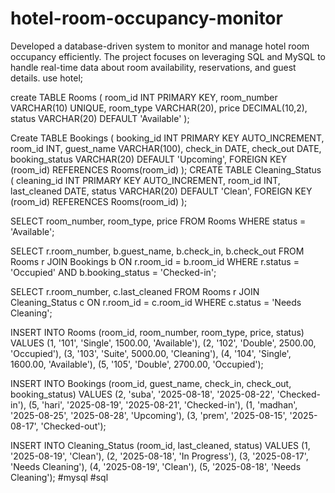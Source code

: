 # hotel-room-occupancy-monitor
Developed a database-driven system to monitor and manage hotel room occupancy efficiently. The project focuses on leveraging SQL and MySQL to handle real-time data about room availability, reservations, and guest details.
use hotel;

create TABLE Rooms (
    room_id INT PRIMARY KEY,
    room_number VARCHAR(10) UNIQUE,
    room_type VARCHAR(20), 
    price DECIMAL(10,2),
    status VARCHAR(20) DEFAULT 'Available' 
);

Create TABLE Bookings (
    booking_id INT PRIMARY KEY AUTO_INCREMENT,
    room_id INT,
    guest_name VARCHAR(100),
    check_in DATE,
    check_out DATE,
    booking_status VARCHAR(20) DEFAULT 'Upcoming', 
    FOREIGN KEY (room_id) REFERENCES Rooms(room_id)
);
CREATE TABLE Cleaning_Status (
    cleaning_id INT PRIMARY KEY AUTO_INCREMENT,
    room_id INT,
    last_cleaned DATE,
    status VARCHAR(20) DEFAULT 'Clean', 
    FOREIGN KEY (room_id) REFERENCES Rooms(room_id)
);

SELECT room_number, room_type, price
FROM Rooms
WHERE status = 'Available';

SELECT r.room_number, b.guest_name, b.check_in, b.check_out
FROM Rooms r
JOIN Bookings b ON r.room_id = b.room_id
WHERE r.status = 'Occupied' AND b.booking_status = 'Checked-in';

SELECT r.room_number, c.last_cleaned
FROM Rooms r
JOIN Cleaning_Status c ON r.room_id = c.room_id
WHERE c.status = 'Needs Cleaning';

INSERT INTO Rooms (room_id, room_number, room_type, price, status)
VALUES
(1, '101', 'Single', 1500.00, 'Available'),
(2, '102', 'Double', 2500.00, 'Occupied'),
(3, '103', 'Suite', 5000.00, 'Cleaning'),
(4, '104', 'Single', 1600.00, 'Available'),
(5, '105', 'Double', 2700.00, 'Occupied');

INSERT INTO Bookings (room_id, guest_name, check_in, check_out, booking_status)
VALUES
(2, 'suba', '2025-08-18', '2025-08-22', 'Checked-in'),
(5, 'hari', '2025-08-19', '2025-08-21', 'Checked-in'),
(1, 'madhan', '2025-08-25', '2025-08-28', 'Upcoming'),
(3, 'prem', '2025-08-15', '2025-08-17', 'Checked-out');

INSERT INTO Cleaning_Status (room_id, last_cleaned, status)
VALUES
(1, '2025-08-19', 'Clean'),
(2, '2025-08-18', 'In Progress'),
(3, '2025-08-17', 'Needs Cleaning'),
(4, '2025-08-19', 'Clean'),
(5, '2025-08-18', 'Needs Cleaning'); 
#mysql
#sql
